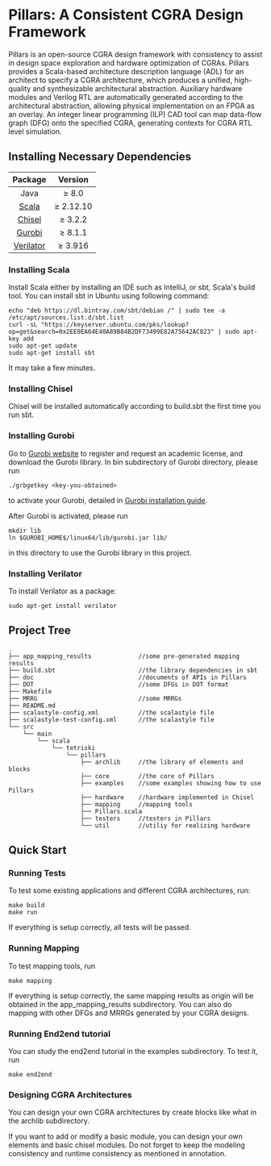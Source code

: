 Pillars: A Consistent CGRA Design Framework
=====================
Pillars is an open-source CGRA design framework with
consistency to assist in design space exploration and hardware
optimization of CGRAs. Pillars provides a Scala-based architecture
description language (ADL) for an architect to specify
a CGRA architecture, which produces a unified, high-quality
and synthesizable architectural abstraction. Auxiliary hardware
modules and Verilog RTL are automatically generated
according to the architectural abstraction, allowing physical
implementation on an FPGA as an overlay. An integer linear
programming (ILP) CAD tool can map data-flow graph (DFG)
onto the specified CGRA, generating contexts for CGRA RTL level
simulation.



## Installing Necessary Dependencies

|  Package  |  Version  |
|  :----: | :----: |
| Java  | ≥ 8.0 |
| [Scala](https://www.scala-lang.org/download/)  | ≥ 2.12.10 |
| [Chisel](https://github.com/freechipsproject/chisel3)  | ≥ 3.2.2 |
| [Gurobi](https://www.gurobi.com/)  | ≥ 8.1.1 |
| [Verilator](https://www.veripool.org/wiki/verilator)  | ≥ 3.916 |

### Installing Scala
Install Scala either by installing an IDE such as IntelliJ, or sbt, Scala's build tool.
You can install sbt in Ubuntu using following command:
 ``` shell
 echo "deb https://dl.bintray.com/sbt/debian /" | sudo tee -a /etc/apt/sources.list.d/sbt.list
 curl -sL "https://keyserver.ubuntu.com/pks/lookup?op=get&search=0x2EE0EA64E40A89B84B2DF73499E82A75642AC823" | sudo apt-key add
 sudo apt-get update
 sudo apt-get install sbt
 ```

It may take a few minutes.

### Installing Chisel
Chisel will be installed automatically according to build.sbt the first time you run sbt.

### Installing Gurobi

Go to [Gurobi website](https://www.gurobi.com/) to register and request an academic license, and download the Gurobi library.
In bin subdirectory of Gurobi directory, please run 
``` shell
./grbgetkey <key-you-obtained>
``` 
to activate your Gurobi, detailed in [Gurobi installation guide](https://www.gurobi.com/documentation/9.0/quickstart_linux/software_installation_guid.html#section:Installation).

After Gurobi is activated, please run
``` shell
mkdir lib
ln $GUROBI_HOME$/linux64/lib/gurobi.jar lib/
``` 
in this directory to use the Gurobi library in this project.

### Installing Verilator

To install Verilator as a package:
``` shell
sudo apt-get install verilator
``` 

## Project Tree

```
.
├── app_mapping_results             //some pre-generated mapping results
├── build.sbt                       //the library dependencies in sbt
├── doc                             //documents of APIs in Pillars
├── DOT                             //some DFGs in DOT format
├── Makefile                        
├── MRRG                            //some MRRGs
├── README.md 
├── scalastyle-config.xml           //the scalastyle file
├── scalastyle-test-config.xml      //the scalastyle file
└── src
    └── main
        └── scala
            └── tetriski
                └── pillars
                    ├── archlib     //the library of elements and blocks
                    ├── core        //the core of Pillars
                    ├── examples    //some examples showing how to use Pillars
                    ├── hardware    //hardware implemented in Chisel
                    ├── mapping     //mapping tools
                    ├── Pillars.scala
                    ├── testers     //testers in Pillars
                    └── util        //utiliy for realizing hardware
```


## Quick Start

### Running Tests

To test some existing applications and different CGRA architectures, run:
``` shell
make build
make run
``` 


If everything is setup correctly, all tests will be passed.

### Running Mapping

To test mapping tools, run
``` shell
make mapping
``` 
If everything is setup correctly, the same mapping results as origin will be obtained in the app_mapping_results subdirectory.
You can also do mapping with other DFGs and MRRGs generated by your CGRA designs.

### Running End2end tutorial

You can study the end2end tutorial in the examples subdirectory.
To test it, run
``` shell
make end2end
``` 

### Designing CGRA Architectures

You can design your own CGRA architectures by create blocks like what in the archlib subdirectory.

If you want to add or modify a basic module, you can design your own elements and basic chisel modules.
Do not forget to keep the modeling consistency and runtime consistency as mentioned in annotation.
